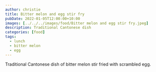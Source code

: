 ```yaml
---
author: christie
title: Bitter melon and egg stir fry
pubDate: 2022-01-05T12:00:00+10:00
images: [../../../images/food/Bitter melon and egg stir fry.jpeg]
description: Traditional Cantonese dish
categories: [food]
tags:
  - lunch
  - bitter melon
  - egg
---
```


Traditional Cantonese dish of bitter melon stir fried with scrambled egg.
